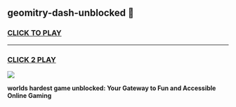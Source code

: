 
## geomitry-dash-unblocked 👋
<h3>
<a href="https://premium.freeplayer.one?title=geomitry-dash-unblocked&ref=14F">CLICK TO PLAY</a></h3>
<hr>

<h3>
<a href="https://premium.freeplayer.one?title=geomitry-dash-unblocked&ref=14F">CLICK 2 PLAY</a>
  
</h3>

<a href="https://premium.freeplayer.one?title=geomitry-dash-unblocked&ref=12F/"><img src="https://clearcache.store/games.png"></a>


**worlds hardest game unblocked: Your Gateway to Fun and Accessible Online Gaming**
